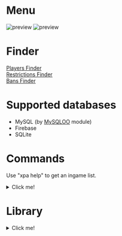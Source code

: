# Menu
![preview](https://i.imgur.com/frnUkkF.png)
![preview](https://i.imgur.com/lmZKqA0.png)
<br>
# Finder
[Players Finder](https://i.imgur.com/LrneKV3.png)<br>
[Restrictions Finder](https://i.imgur.com/PyfSwgz.png)<br>
[Bans Finder](https://i.imgur.com/eH4anN7.png)<br>
# Supported databases
* MySQL (by [MySQLOO](https://github.com/FredyH/MySQLOO/releases/) module)
* Firebase
* SQLite
# Commands
Use "xpa help" to get an ingame list.
<details>
<summary>Click me!</summary>
* Menus:
<br>
xpa info<br>
xpa menu<br>
xpa finder<br>
<br>
* Communication:
<br>
xpa gag [steamid/name/uid]<br>
xpa ungag [steamid/name/uid]<br>
xpa mute [steamid/name/uid]<br>
xpa unmute [steamid/name/uid]<br>
<br>
* Moving:
<br>
xpa teleport [steamid/name/uid]<br>
xpa goto [steamid/name/uid]<br>
xpa return [steamid/name/uid]<br>
<br>
* Player:
<br>
xpa hp [steamid/name/uid> [number]<br>
xpa gethp [steamid/name/uid]<br>
xpa ar [steamid/name/uid] [number]<br>
xpa getar [steamid/name/uid]<br>
xpa god [steamid/name/uid]<br>
xpa weapon [steamid/name/uid] <classname><br>
xpa fs [steamid/name/uid] (family sharing check)<br>
xpa noclip<br>
xpa cloak<br>
<br>
* Punishment:
<br>
xpa ban [steamid/name/uid]<br>
xpa unban [steamid/name/uid]<br>
xpa kick [steamid/name/uid]<br>
xpa jail [steamid/name/uid] [time]<br>
xpa unjail [steamid/name/uid]<br>
xpa ignite [steamid/name/uid] [time]<br>
xpa unignite [steamid/name/uid]<br>
xpa slay [steamid/name/uid]<br>
xpa freeze [steamid/name/uid]<br>
xpa unfreeze [steamid/name/uid]<br>
<br>
* Server:
<br>
xpa setrank [steamid/name/uid] [rank]<br>
xpa rcon [...]<br>
xpa map [mapname]<br>
xpa maplist (print a server map list)<br>
xpa teamlist (print a server team list)<br>
<br>
* Voting:
<br>
xpa votekick [steamid/name/uid]<br>
xpa votemap [mapname]<br>
<br>
* DarkRP:
<br>
xpa hg [steamid/name/uid] [number]<br>
xpa setjob [steamid/name/uid] [team]<br>
xpa arrest [steamid/name/uid] [time]<br>
xpa unarrest [steamid/name/uid]<br>
xpa pban [steamid/name/uid] (police team ban)<br>
xpa unpban [steamid/name/uid] (police team unban)<br>
</details>

# Library
<details>
<summary>Click me!</summary>
[sh] [no return] Entity:SetSimpleTimer(number delay, function func)<br>
[sh] [no return] Entity:SetTimer(string identifier, number delay, number repetitions, function func)<br>
[sh] [no return] Entity:RemoveTimer(string identifier)<br>
[sh] [boolean] Entity:TimerExists(string identifier)<br>
<br>
[sh] [no return] XPA.IncludeCompounded(string path)<br>
[sh] [no return] XPA.AddResourceDir(string path)<br>
<br>
[sh] [entity] XPA.FindPlayer(string id)<br>
[sh] [number] XPA.FindBiggest(table numbers)<br>
[sh] [number] XPA.FindSmallest(table numbers)<br>
<br>
[sh] [boolean] XPA.IsEmpty(vector pos, vector ignore)<br>
[sh] [vector] XPA.FindEmptyPos(vector pos, table ignore, number distance, number step, vector area)<br>
<br>
[sh] [table] XPA.NameSortedPlayers()<br>
[sh] [table] XPA.TeamSortedPlayers()<br>
[sh] [table] XPA.ParseArgs(string str)<br>
[sh] [string] XPA.ConvertTime(number time, number limit)<br>
[sh] [string] XPA.TimeToStr(number time)<br>
<br>
[sh] [boolean] XPA.IsValidSteamID(string id)<br>
[sh] [boolean] XPA.IsValidSteamID64(string id)<br>
<br>
[sv] [no return] XPA.MsgC(string msg)<br>
[sv] [no return] XPA.ChatLog(string msg)<br>
[sv] [no return] XPA.AChatLog(string msg)<br>
[sv] [no return] XPA.ChatLogCompounded(string adminmsg, string usermsg)<br>
[sv] [no return] XPA.SendMsg(entity pl, string msg)<br>
<br>
[sv] [no return] XPA.Ban(string id, number time, string reason)<br>
[sv] [no return] XPA.Unban(string id)<br>
[sv] [boolean] XPA.IsBanned(string id)<br>
</details>
